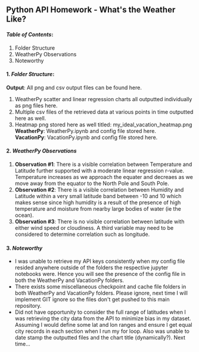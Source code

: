 ## Python API Homework - What's the Weather Like?

#### *Table of Contents*:
1. Folder Structure
2. WeatherPy Observations
3. Noteworthy


#### 1. *Folder Structure*:
**Output**: All png and csv output files can be found here.  
1. WeatherPy scatter and linear regression charts all outputted individually as png files here.  
2. Multiple csv files of the retrieved data at various points in time outputted here as well. 
3. Heatmap png stored here as well titled: my_ideal_vacation_heatmap.png
**WeatherPy**: WeatherPy.ipynb and config file stored here. <br>
**VacationPy**: VacationPy.ipynb and config file stored here. <br>

#### 2. *WeatherPy Observations*
1. **Observation #1**: There is a visible correlation between Temperature and Latitude further supported with a moderate linear regression r-value.  Temperature increases as we approach the equater and decreaes as we move away from the equator to the North Pole and South Pole.
2. **Observation #2**: There is a visible correlation between Humidity and Latitude within a very small latitude band between -10 and 10 which makes sense since high humidity is a result of the presence of high temperature and moisture from nearby large bodies of water (ie the ocean). 
3. **Observation #3**:  There is no visible correlation between latitude with either wind speed or cloudiness.  A third variable may need to be considered to determine correlation such as longitude.

#### 3. *Noteworthy*
- I was unable to retrieve my API keys consistently when my config file resided anywhere outside of the folders the respective jupyter notebooks were.  Hence you will see the presence of the config file in both the WeatherPy and VacationPy folders.
- There exists some miscellaneous checkpoint and cache file folders in both WeatherPy and VacationPy folders.  Please ignore, next time I will implement GIT ignore so the files don't get pushed to this main repository.
- Did not have opportunity to consider the full range of latitudes when I was retrieving the city data from the API to minimize bias in my dataset.  Assuming I would define some lat and lon ranges and ensure I get equal city records in each section when I run my for loop. Also was unable to date stamp the outputted files and the chart title (dynamically?). Next time...


